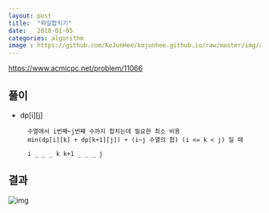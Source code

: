 ```yaml
---
layout: post
title:  "파일합치기"
date:   2018-01-05
categories: algorithm
image : https://github.com/KoJunHee/kojunhee.github.io/raw/master/img/algorithm.png
---
```


<https://www.acmicpc.net/problem/11066>

## 풀이

- dp[i][j] 
		
		수열에서 i번째~j번째 수까지 합치는데 필요한 최소 비용
		min(dp[i][k] + dp[k+1][j]) + (i~j 수열의 합) (i <= k < j) 일 때

		i _ _ _ k k+1 _ _ _ j
			

## 결과

![img](https://github.com/KoJunHee/kojunhee.github.io/raw/master/img/file.png)





	 
